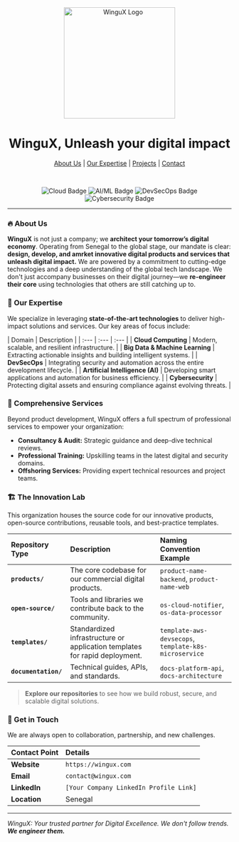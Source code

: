 <div align="center">
  <img src="https://raw.githubusercontent.com/WinguX/.github/main/profile/WinguX_Logo.png" alt="WinguX Logo" width="250"/>
  <h1>WinguX, Unleash your digital impact</h1>
  <p>
    <a href="#about-us">About Us</a> |
    <a href="#our-expertise">Our Expertise</a> |
    <a href="#projects--repositories">Projects</a> |
    <a href="#get-in-touch">Contact</a>
  </p>
  <br/>
  <p>
    <img src="https://img.shields.io/badge/Tech-Cloud-blue" alt="Cloud Badge"/>
    <img src="https://img.shields.io/badge/Tech-AI%2FML-red" alt="AI/ML Badge"/>
    <img src="https://img.shields.io/badge/Tech-DevSecOps-green" alt="DevSecOps Badge"/>
    <img src="https://img.shields.io/badge/Tech-Cybersecurity-darkblue" alt="Cybersecurity Badge"/>
  </p>
</div>

---

### 🔥 About Us

**WinguX** is not just a company; we **architect your tomorrow’s digital economy**. Operating from Senegal to the global stage, our mandate is clear: **design, develop, and amrket innovative digital products and services that unleash digital impact.** We are powered by a commitment to cutting-edge technologies and a deep understanding of the global tech landscape. We don't just accompany businesses on their digital journey—we **re-engineer their core** using technologies that others are still catching up to.

### 🚀 Our Expertise

We specialize in leveraging **state-of-the-art technologies** to deliver high-impact solutions and services. Our key areas of focus include:

| Domain | Description |
| :--- | :--- | :--- |
| **Cloud Computing** | Modern, scalable, and resilient infrastructure. |
| **Big Data & Machine Learning** | Extracting actionable insights and building intelligent systems. |
| **DevSecOps** | Integrating security and automation across the entire development lifecycle. |
| **Artificial Intelligence (AI)** | Developing smart applications and automation for business efficiency. |
| **Cybersecurity** | Protecting digital assets and ensuring compliance against evolving threats. |

### 🌟 Comprehensive Services

Beyond product development, WinguX offers a full spectrum of professional services to empower your organization:

* **Consultancy & Audit:** Strategic guidance and deep-dive technical reviews.
* **Professional Training:** Upskilling teams in the latest digital and security domains.
* **Offshoring Services:** Providing expert technical resources and project teams.

### 🏗️ The Innovation Lab

This organization houses the source code for our innovative products, open-source contributions, reusable tools, and best-practice templates.

| Repository Type | Description | Naming Convention Example |
| :--- | :--- | :--- |
| **`products/`** | The core codebase for our commercial digital products. | `product-name-backend`, `product-name-web` |
| **`open-source/`** | Tools and libraries we contribute back to the community. | `os-cloud-notifier`, `os-data-processor` |
| **`templates/`** | Standardized infrastructure or application templates for rapid deployment. | `template-aws-devsecops`, `template-k8s-microservice` |
| **`documentation/`** | Technical guides, APIs, and standards. | `docs-platform-api`, `docs-architecture` |

> **Explore our repositories** to see how we build robust, secure, and scalable digital solutions.

### 🤝 Get in Touch

We are always open to collaboration, partnership, and new challenges.

| Contact Point | Details |
| :--- | :--- |
| **Website** | `https://wingux.com` |
| **Email** | `contact@wingux.com` |
| **LinkedIn** | `[Your Company LinkedIn Profile Link]` |
| **Location** | Senegal |

---
*WinguX: Your trusted partner for Digital Excellence. We don't follow trends. **We engineer them.***
